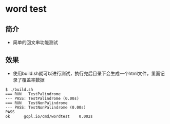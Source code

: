 # word test

## 简介
- 简单的回文串功能测试

## 效果
- 使用build.sh就可以进行测试，执行完后目录下会生成一个html文件，里面记录了覆盖率数据
```shell
$ ./build.sh
=== RUN   TestPalindrome
--- PASS: TestPalindrome (0.00s)
=== RUN   TestNonPalindrome
--- PASS: TestNonPalindrome (0.00s)
PASS
ok      gopl.io/cmd/wordtest    0.002s
```